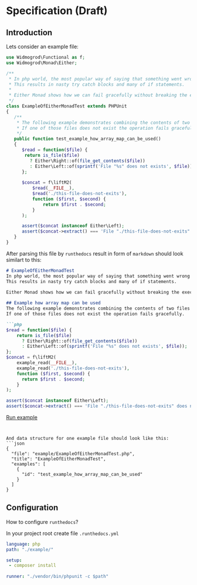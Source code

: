 # Specification (Draft) 
## Introduction

Lets consider an example file:

```php
use Widmogrod\Functional as f;
use Widmogrod\Monad\Either;

/**
 * In php world, the most popular way of saying that something went wrong is to throw an exception. 
 * This results in nasty try catch blocks and many of if statements. 
 *
 * Either Monad shows how we can fail gracefully without breaking the execution chain and making the code more readable.  
 */
class ExampleOfEitherMonadTest extends PHPUnit 
{
   /**
    * The following example demonstrates combining the contents of two files into one. 
    * If one of those files does not exist the operation fails gracefully.
    */
   public function test_example_how_array_map_can_be_used() 
   {
      $read = function($file) {
       return is_file($file)
         ? Either\Right::of(file_get_contents($file))
         : Either\Left::of(sprintf('File "%s" does not exists', $file));
      };
      
      $concat = f\liftM2(
          $read(__FILE__),
          $read('./this-file-does-not-exits'),
          function ($first, $second) {
              return $first . $second;
          }
      );

      assert($concat instanceof Either\Left);
      assert($concat->extract() === 'File "./this-file-does-not-exits" does not exists');
   }
}
```

After parsing this file by `runthedocs` result in form of `markdown` should look similart to this:
```markdown
# ExampleOfEitherMonadTest
In php world, the most popular way of saying that something went wrong is to throw an exception. 
This results in nasty try catch blocks and many of if statements. 
 
Either Monad shows how we can fail gracefully without breaking the execution chain and making the code more readable. 

## Example how array map can be used
The following example demonstrates combining the contents of two files into one. 
If one of those files does not exist the operation fails gracefully.

```php
$read = function($file) {
    return is_file($file)
      ? Either\Right::of(file_get_contents($file))
      : Either\Left::of(sprintf('File "%s" does not exists', $file));
};
$concat = f\liftM2(
    example_read(__FILE__),
    example_read('./this-file-does-not-exits'),
    function ($first, $second) {
      return $first . $second;
    }
);

assert($concat instanceof Either\Left);
assert($concat->extract() === 'File "./this-file-does-not-exits" does not exists');
```
[Run example](link-somewhere-to-run-the-code)

```


And data structure for one example file should look like this:
```json
{
  "file": "example/ExampleOfEitherMonadTest.php",
  "title": "ExampleOfEitherMonadTest",
  "examples": [
    {
      "id": "test_example_how_array_map_can_be_used"
    }  
  ]
}
```

## Configuration
How to configure `runthedocs`?

In your project root create file `.runthedocs.yml`
```yml
language: php
path: "./example/"

setup:
 - composer install
 
runner: "./vendor/bin/phpunit -c $path"
```
